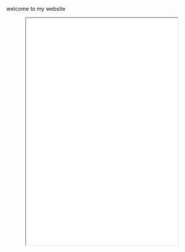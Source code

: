 <p> welcome to my website <p>

<style>
  /* Center align the iframe */
  iframe {
    display: block;
    margin: 0 auto;
  }
</style>

<iframe src="[https://mentalcanvas.com/vm/tr7fbzu/scene/" width="400" height="600"></iframe>
